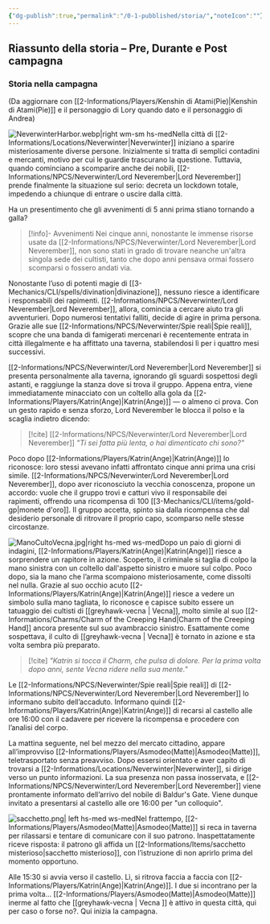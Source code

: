 ```yaml
---
{"dg-publish":true,"permalink":"/0-1-pubblished/storia/","noteIcon":""}
---
```




**Riassunto della storia – Pre, Durante e Post campagna**
---

### **Storia nella campagna**
(Da aggiornare con [[2-Informations/Players/Kenshin di Atami(Pie)\|Kenshin di Atami(Pie)]] e il personaggio di Lory quando dato e il personaggio di Andrea)

![NeverwinterHarbor.webp|right wm-sm hs-med](/img/user/Assets/NeverwinterHarbor.webp)Nella città di [[2-Informations/Locations/Neverwinter\|Neverwinter]] iniziano a sparire misteriosamente diverse persone. Inizialmente si tratta di semplici contadini e mercanti, motivo per cui le guardie trascurano la questione. Tuttavia, quando cominciano a scomparire anche dei nobili, [[2-Informations/NPCS/Neverwinter/Lord Neverember\|Lord Neverember]] prende finalmente la situazione sul serio: decreta un lockdown totale, impedendo a chiunque di entrare o uscire dalla città.

Ha un presentimento che gli avvenimenti di 5 anni prima stiano tornando a galla?

> [!info]- Avvenimenti
> Nei cinque anni, nonostante le immense risorse usate da [[2-Informations/NPCS/Neverwinter/Lord Neverember\|Lord Neverember]], non sono stati in grado di trovare neanche un'altra singola sede dei cultisti, tanto che dopo anni pensava ormai fossero scomparsi o fossero andati via.

Nonostante l’uso di potenti magie di [[3-Mechanics/CLI/spells/divination\|divinazione]], nessuno riesce a identificare i responsabili dei rapimenti. [[2-Informations/NPCS/Neverwinter/Lord Neverember\|Lord Neverember]], allora, comincia a cercare aiuto tra gli avventurieri. Dopo numerosi tentativi falliti, decide di agire in prima persona. Grazie alle sue [[2-Informations/NPCS/Neverwinter/Spie reali\|Spie reali]], scopre che una banda di famigerati mercenari è recentemente entrata in città illegalmente e ha affittato una taverna, stabilendosi lì per i quattro mesi successivi.

[[2-Informations/NPCS/Neverwinter/Lord Neverember\|Lord Neverember]] si presenta personalmente alla taverna, ignorando gli sguardi sospettosi degli astanti, e raggiunge la stanza dove si trova il gruppo. Appena entra, viene immediatamente minacciato con un coltello alla gola da [[2-Informations/Players/Katrin(Ange)\|Katrin(Ange)]] — o almeno ci prova. Con un gesto rapido e senza sforzo, Lord Neverember le blocca il polso e la scaglia indietro dicendo:

> [!cite] [[2-Informations/NPCS/Neverwinter/Lord Neverember\|Lord Neverember]]
> _"Ti sei fatta più lenta, o hai dimenticato chi sono?"_
 
Poco dopo [[2-Informations/Players/Katrin(Ange)\|Katrin(Ange)]] lo riconosce: loro stessi avevano infatti affrontato cinque anni prima una crisi simile. [[2-Informations/NPCS/Neverwinter/Lord Neverember\|Lord Neverember]], dopo aver riconosciuto la vecchia conoscenza, propone un accordo: vuole che il gruppo trovi e catturi vivo il responsabile dei rapimenti, offrendo una ricompensa di 100 [[3-Mechanics/CLI/items/gold-gp\|monete d'oro]]. Il gruppo accetta, spinto sia dalla ricompensa che dal desiderio personale di ritrovare il proprio capo, scomparso nelle stesse circostanze.

![ManoCultoVecna.jpg|right hs-med ws-med](/img/user/Assets/ManoCultoVecna.jpg)Dopo un paio di giorni di indagini, [[2-Informations/Players/Katrin(Ange)\|Katrin(Ange)]] riesce a sorprendere un rapitore in azione. Scoperto, il criminale si taglia di colpo la mano sinistra con un coltello dall'aspetto sinistro e muore sul colpo. Poco dopo, sia la mano che l’arma scompaiono misteriosamente, come dissolti nel nulla. Grazie al suo occhio acuto [[2-Informations/Players/Katrin(Ange)\|Katrin(Ange)]] riesce a vedere un simbolo sulla mano tagliata, lo riconosce e capisce subito essere un tatuaggio dei cultisti di [[greyhawk-vecna \| Vecna]], molto simile al suo [[2-Informations/Charms/Charm of the Creeping Hand\|Charm of the Creeping Hand]] ancora presente sul suo avambraccio sinistro.
Esattamente come sospettava, il culto di [[greyhawk-vecna \| Vecna]] è tornato in azione e sta volta sembra più preparato.

> [!cite] 
> _"Katrin si tocca il Charm, che pulsa di dolore. Per la prima volta dopo anni, sente Vecna ridere nella sua mente."_

Le [[2-Informations/NPCS/Neverwinter/Spie reali\|Spie reali]] di [[2-Informations/NPCS/Neverwinter/Lord Neverember\|Lord Neverember]] lo informano subito dell’accaduto. Informano quindi [[2-Informations/Players/Katrin(Ange)\|Katrin(Ange)]] di recarsi al castello alle ore 16:00 con il cadavere per ricevere la ricompensa e procedere con l’analisi del corpo.

La mattina seguente, nel bel mezzo del mercato cittadino, appare all’improvviso [[2-Informations/Players/Asmodeo(Matte)\|Asmodeo(Matte)]], teletrasportato senza preavviso. Dopo essersi orientato e aver capito di trovarsi a [[2-Informations/Locations/Neverwinter\|Neverwinter]], si dirige verso un punto informazioni. La sua presenza non passa inosservata, e [[2-Informations/NPCS/Neverwinter/Lord Neverember\|Lord Neverember]] viene prontamente informato dell’arrivo del nobile di Baldur's Gate. Viene dunque invitato a presentarsi al castello alle ore 16:00 per "un colloquio".

![sacchetto.png| left hs-med ws-med](/img/user/Assets/sacchetto.png)Nel frattempo, [[2-Informations/Players/Asmodeo(Matte)\|Asmodeo(Matte)]] si reca in taverna per rilassarsi e tentare di comunicare con il suo patrono. Inaspettatamente riceve risposta: il patrono gli affida un [[2-Informations/Items/sacchetto misterioso\|sacchetto misterioso]], con l’istruzione di non aprirlo prima del momento opportuno.

Alle 15:30 si avvia verso il castello. Lì, si ritrova faccia a faccia con [[2-Informations/Players/Katrin(Ange)\|Katrin(Ange)]]. I due si incontrano per la prima volta… [[2-Informations/Players/Asmodeo(Matte)\|Asmodeo(Matte)]] inerme al fatto che [[greyhawk-vecna \| Vecna ]] è attivo in questa città, qui per caso o forse no?.
Qui inizia la campagna.